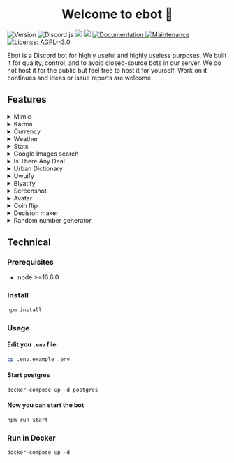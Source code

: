 <h1 align="center">Welcome to ebot 👋</h1>
<p>
  <img alt="Version" src="https://img.shields.io/github/package-json/v/dwakof/ebot" />
  <img alt="Discord.js" src="https://img.shields.io/github/package-json/dependency-version/dwakof/ebot/discord.js" />
  <img src="https://img.shields.io/badge/node-%3E%3D16.6.0-blue.svg" />
  <img src="https://img.shields.io/david/dwakof/ebot" />
  <a href="https://github.com/Dwakof/ebot#readme" target="_blank">
    <img alt="Documentation" src="https://img.shields.io/badge/documentation-no-red.svg" />
  </a>
  <a href="https://github.com/Dwakof/ebot/graphs/commit-activity" target="_blank">
    <img alt="Maintenance" src="https://img.shields.io/badge/Maintained%3F-yes-green.svg" />
  </a>
  <a href="https://github.com/Dwakof/ebot/blob/master/LICENSE" target="_blank">
    <img alt="License: AGPL--3.0" src="https://img.shields.io/github/license/Dwakof/ebot" />
  </a>
</p>

Ebot is a Discord bot for highly useful and highly useless purposes. We built it for quality, control, and to avoid closed-source bots in our server. We do not host it for the public but feel free to host it for yourself. Work on it continues and ideas or issue reports are welcome.

## Features

<details>
  <summary>Mimic</summary>

  Ebot can sync your server's message history and build a mimic model with it, which it can then use to mimic anyone on your guild or even the entire guild as a combined persona. Over time, as more messages are posted, it'll keep updating itself, so you only need to sync once.

  <img width="518" alt="Screen Shot 2022-06-05 at 1 37 08 PM" src="https://user-images.githubusercontent.com/2550945/172048658-69fc9bd2-9c5a-4926-9065-8bf3dee6660b.png">
  <img width="454" alt="Screen Shot 2022-06-05 at 1 37 21 PM" src="https://user-images.githubusercontent.com/2550945/172048663-6a7a81ac-14b2-462c-935d-c08191cb09c3.png">

  <img width="504" alt="Screen Shot 2022-06-05 at 1 44 56 PM" src="https://user-images.githubusercontent.com/2550945/172048920-5fa20305-ab48-4abb-b79d-b06223db089a.png">
  <img width="407" alt="Screen Shot 2022-06-05 at 1 45 00 PM" src="https://user-images.githubusercontent.com/2550945/172048921-76a5091d-9317-4d8b-b384-80c8b2ec405a.png">
  <img width="665" alt="Screen Shot 2022-06-05 at 1 47 18 PM" src="https://user-images.githubusercontent.com/2550945/172049180-d78d4760-8079-42b2-8ba3-9c95af9cebf7.png">
  <img width="948" alt="Screen Shot 2022-06-05 at 1 52 17 PM" src="https://user-images.githubusercontent.com/2550945/172049178-2fdfd26e-7cb0-4e0d-b147-4375a41087fa.png">
  <img width="483" alt="Screen Shot 2022-06-05 at 1 56 22 PM" src="https://user-images.githubusercontent.com/2550945/172049345-5dea2c39-f45f-4652-b66d-1ebd5fd7554e.png">
  
</details>

<details>
  <summary>Karma</summary>

  Award other users karma points by reacting to their messages with ⬆️ (+1), ⬇️ (-1), 🏅 (+5), 🍅 (-5), or by posting `username++`, `username--`. `username+5`, or `username-5`. See standings with `/karma [username]`.

  <img width="505" alt="Screen Shot 2022-06-05 at 1 25 27 PM" src="https://user-images.githubusercontent.com/2550945/172048676-640752e1-fba6-4f5b-9294-919276cdd223.png">
</details>

<details>
  <summary>Currency</summary>

  The currency commands let you search for currencies, convert between them, and see historical change.

  <img width="457" alt="Screen Shot 2022-06-05 at 1 59 59 PM" src="https://user-images.githubusercontent.com/2550945/172049469-fa3a197e-4206-4ae5-ab13-eb2d5746392b.png">
  </br>
  <img width="390" alt="Screen Shot 2022-06-05 at 2 00 13 PM" src="https://user-images.githubusercontent.com/2550945/172049471-02748cef-60f8-4340-a31c-02183fe7c1bb.png">
  </br>
  <img width="512" alt="Screen Shot 2022-06-05 at 2 00 43 PM" src="https://user-images.githubusercontent.com/2550945/172049472-6924778e-a161-425e-a09d-2c439fb9a0ea.png">
  </br>
  <img width="410" alt="Screen Shot 2022-06-05 at 2 01 14 PM" src="https://user-images.githubusercontent.com/2550945/172049473-edc373d8-d5ba-4025-b7f5-11103e1cb319.png">
</details>

<details>
  <summary>Weather</summary>

  The weather command gives you the current weather information, forecast, and alerts if there are any.

  <img width="598" alt="Screen Shot 2022-06-05 at 2 04 53 PM" src="https://user-images.githubusercontent.com/2550945/172049588-283f6c19-f107-40e8-95f8-1ba90b4fdb35.png">
  </br>
  <img width="609" alt="Screen Shot 2022-06-05 at 2 04 22 PM" src="https://user-images.githubusercontent.com/2550945/172049589-2137e390-aace-4e8c-8511-19669f15a6a7.png">
  </br>
  <img width="592" alt="Screen Shot 2022-06-05 at 2 04 27 PM" src="https://user-images.githubusercontent.com/2550945/172049590-2e3e887f-d91b-4433-9443-c77444496c03.png">
</details>

<details>
  <summary>Stats</summary>

  <img width="513" alt="Screen Shot 2022-06-05 at 2 06 59 PM" src="https://user-images.githubusercontent.com/2550945/172049904-cccf8a6d-35b3-4232-a42f-f73e4f0765f2.png">
  </br>
  <img width="509" alt="Screen Shot 2022-06-05 at 2 07 19 PM" src="https://user-images.githubusercontent.com/2550945/172049905-cdd4ec8c-14e6-4433-ad58-49088960f001.png">
  </br>
  <img width="504" alt="Screen Shot 2022-06-05 at 2 07 29 PM" src="https://user-images.githubusercontent.com/2550945/172049907-518a4409-5707-47b3-852c-75a53a70aea2.png">
  </br>
  <img width="507" alt="Screen Shot 2022-06-05 at 2 07 41 PM" src="https://user-images.githubusercontent.com/2550945/172049908-98441e2c-7256-4a98-bf2d-f07abfd7e8b6.png">
  </br>
  <img width="511" alt="Screen Shot 2022-06-05 at 2 07 55 PM" src="https://user-images.githubusercontent.com/2550945/172049910-07250277-d9bc-434c-ad39-7926c5511c6f.png">
  </br>
  <img width="507" alt="Screen Shot 2022-06-05 at 2 08 41 PM" src="https://user-images.githubusercontent.com/2550945/172049912-774e8e83-573c-4190-8202-018c78b904bd.png">
  </br>
  <img width="507" alt="Screen Shot 2022-06-05 at 2 08 55 PM" src="https://user-images.githubusercontent.com/2550945/172049915-4ab9af9f-50c7-42d0-828a-a6e25545d4f1.png">
  </br>
  <img width="508" alt="Screen Shot 2022-06-05 at 2 10 43 PM" src="https://user-images.githubusercontent.com/2550945/172049916-ee1cbe03-34b5-4b47-912d-59962d8d4b7a.png">
  </br>
  <img width="524" alt="Screen Shot 2022-06-05 at 2 13 30 PM" src="https://user-images.githubusercontent.com/2550945/172049920-40cddb19-6ee2-4a1b-91d3-e16c1a1e19d6.png">
  </br>
</details>

<details>
  <summary>Google Images search</summary>

  <img width="509" alt="Screen Shot 2022-06-05 at 2 18 02 PM" src="https://user-images.githubusercontent.com/2550945/172050025-49e8b009-ae48-4e2e-b706-355eab405d63.png">
</details>

<details>
  <summary>Is There Any Deal</summary>

  The deal command lets you search for video game deals on [isthereanydeal.com](https://isthereanydeal.com).

  <img width="505" alt="Screen Shot 2022-06-05 at 2 23 33 PM" src="https://user-images.githubusercontent.com/2550945/172050200-ae09d347-0fa7-4dd5-9a3b-3085aff1cc80.png">
</details>

<details>
  <summary>Urban Dictionary</summary>

  Look up words on Urban Dictionary...and be disappointed every time.

  <img width="603" alt="Screen Shot 2022-06-05 at 2 29 57 PM" src="https://user-images.githubusercontent.com/2550945/172050544-388c9cab-ed79-4697-8129-a7ee0c603131.png">
</details>

<details>
  <summary>Uwuify</summary>

  Behold! The cuteness.

  <img width="467" alt="Screen Shot 2022-06-05 at 2 33 10 PM" src="https://user-images.githubusercontent.com/2550945/172050649-f4dfa6da-83dd-408a-8ae2-3bf8522e9b24.png">
  <img width="393" alt="Screen Shot 2022-06-05 at 2 33 45 PM" src="https://user-images.githubusercontent.com/2550945/172050676-30c022e8-eccf-43e1-ade4-c4819d90ca45.png">
  <img width="1436" alt="Screen Shot 2022-06-05 at 2 30 27 PM" src="https://user-images.githubusercontent.com/2550945/172050590-611bc51c-2553-4774-978c-e3a142251a6e.png">
</details>

<details>
  <summary>Blyatify</summary>

  <img width="64" alt="914336181884420096" src="https://user-images.githubusercontent.com/2550945/172051760-615192e4-b9be-43ea-aa13-8b1b4297657a.gif">
  </br>

  <img width="445" alt="Screen Shot 2022-06-05 at 2 34 08 PM" src="https://user-images.githubusercontent.com/2550945/172050691-b080816f-56e5-4ef2-918a-66d2ffc08991.png">
  <img width="391" alt="Screen Shot 2022-06-05 at 2 34 24 PM" src="https://user-images.githubusercontent.com/2550945/172050709-691e8930-b551-41b4-9813-bba2435d205c.png">
  <img width="1429" alt="Screen Shot 2022-06-05 at 2 30 55 PM" src="https://user-images.githubusercontent.com/2550945/172050609-5c222ea4-4ef5-42c1-a7f2-927418dd37ee.png">
</details>

<details>
  <summary>Screenshot</summary>

  <img width="466" alt="Screen Shot 2022-06-05 at 2 35 22 PM" src="https://user-images.githubusercontent.com/2550945/172050743-46c6a74f-8381-4d4b-bd88-34f2a58ca301.png">
  </br>
  <img width="499" alt="Screen Shot 2022-06-05 at 2 35 38 PM" src="https://user-images.githubusercontent.com/2550945/172050750-bcc83aac-a9c4-45f2-9a03-5895327d72e8.png">
</details>

<details>
  <summary>Avatar</summary>

  <img width="404" alt="Screen Shot 2022-06-05 at 2 26 12 PM" src="https://user-images.githubusercontent.com/2550945/172050802-161ef204-a424-44fd-9208-01b3aa06dbac.png">
</details>

<details>
  <summary>Coin flip</summary>

  <img width="239" alt="Screen Shot 2022-06-05 at 2 26 24 PM" src="https://user-images.githubusercontent.com/2550945/172050822-9ba6445b-75cb-47d3-a250-78328a02c442.png">
</details>

<details>
  <summary>Decision maker</summary>

  <img width="249" alt="Screen Shot 2022-06-05 at 2 27 52 PM" src="https://user-images.githubusercontent.com/2550945/172050838-00c4ed03-6101-4821-a150-a5dc3c9cb2ab.png">
</details>

<details>
  <summary>Random number generator</summary>

  <img width="290" alt="Screen Shot 2022-06-05 at 2 28 53 PM" src="https://user-images.githubusercontent.com/2550945/172050846-463fbd6e-d26b-42c7-9433-596a3d0f2c44.png">
</details>


## Technical

### Prerequisites

- node >=16.6.0

### Install

```sh
npm install
```

### Usage

#### Edit you `.env` file:

```sh
cp .env.example .env
````

#### Start postgres

```shell
docker-compose up -d postgres
```

#### Now you can start the bot

```sh
npm run start
```

### Run in Docker

```shell
docker-compose up -d
```